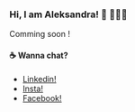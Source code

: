 ### Hi, I am Aleksandra! 👋 👩🏻‍💻

<a href="https://imgflip.com/gif/4i7zwn"></a></p></div>

Comming soon !



#### :coffee: Wanna chat? <br>
* [Linkedin!](https://www.linkedin.com/in/aleksandra-bystranowska-takahashi-26635a89/) <br>
* [Insta!](https://www.instagram.com/letsdreamsmaketrue/?hl=en) <br>
* [Facebook!](https://www.facebook.com/bystranowska/) <br>
<!--
**aleksandra-b-t/aleksandra-b-t** is a ✨ _special_ ✨ repository because its `README.md` (this file) appears on your GitHub profile.

Here are some ideas to get you started:

- 🔭 I’m currently working on ...
- 🌱 I’m currently learning ...
- 👯 I’m looking to collaborate on ...
- 🤔 I’m looking for help with ...
- 💬 Ask me about ...
- 📫 How to reach me: ...
- 😄 Pronouns: ...
- ⚡ Fun fact: ...
-->
